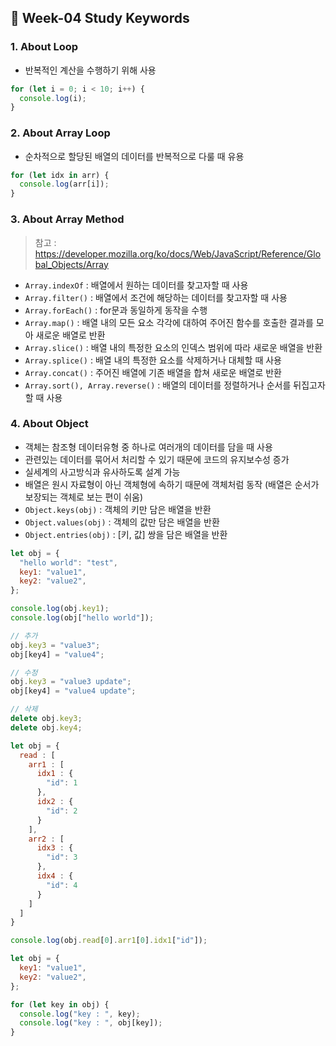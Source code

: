 ## 🔖 Week-04 Study Keywords

### 1. About Loop

- 반복적인 계산을 수행하기 위해 사용

```javascript
for (let i = 0; i < 10; i++) {
  console.log(i);
}
```

### 2. About Array Loop

- 순차적으로 할당된 배열의 데이터를 반복적으로 다룰 때 유용

```javascript
for (let idx in arr) {
  console.log(arr[i]);
}
```

### 3. About Array Method

> 참고 : https://developer.mozilla.org/ko/docs/Web/JavaScript/Reference/Global_Objects/Array

- `Array.indexOf` : 배열에서 원하는 데이터를 찾고자할 때 사용
- `Array.filter()` : 배열에서 조건에 해당하는 데이터를 찾고자할 때 사용
- `Array.forEach()` : for문과 동일하게 동작을 수행
- `Array.map()` : 배열 내의 모든 요소 각각에 대하여 주어진 함수를 호출한 결과를 모아 새로운 배열로 반환
- `Array.slice()` : 배열 내의 특정한 요소의 인덱스 범위에 따라 새로운 배열을 반환
- `Array.splice()` : 배열 내의 특정한 요소를 삭제하거나 대체할 때 사용
- `Array.concat()` : 주어진 배열에 기존 배열을 합쳐 새로운 배열로 반환
- `Array.sort(), Array.reverse()` : 배열의 데이터를 정렬하거나 순서를 뒤집고자할 때 사용

### 4. About Object

- 객체는 참조형 데이터유형 중 하나로 여러개의 데이터를 담을 때 사용
- 관련있는 데이터를 묶어서 처리할 수 있기 때문에 코드의 유지보수성 증가
- 실세계의 사고방식과 유사하도록 설계 가능
- 배열은 원시 자료형이 아닌 객체형에 속하기 때문에 객체처럼 동작 (배열은 순서가 보장되는 객체로 보는 편이 쉬움)
- `Object.keys(obj)` : 객체의 키만 담은 배열을 반환
- `Object.values(obj)` : 객체의 값만 담은 배열을 반환
- `Object.entries(obj)` : [키, 값] 쌍을 담은 배열을 반환

```javascript
let obj = {
  "hello world": "test",
  key1: "value1",
  key2: "value2",
};

console.log(obj.key1);
console.log(obj["hello world"]);

// 추가
obj.key3 = "value3";
obj[key4] = "value4";

// 수정
obj.key3 = "value3 update";
obj[key4] = "value4 update";

// 삭제
delete obj.key3;
delete obj.key4;
```

```javascript
let obj = {
  read : [
    arr1 : [
      idx1 : {
        "id": 1
      },
      idx2 : {
        "id": 2
      }
    ],
    arr2 : [
      idx3 : {
        "id": 3
      },
      idx4 : {
        "id": 4
      }
    ]
  ]
}

console.log(obj.read[0].arr1[0].idx1["id"]);
```

```javascript
let obj = {
  key1: "value1",
  key2: "value2",
};

for (let key in obj) {
  console.log("key : ", key);
  console.log("key : ", obj[key]);
}
```
